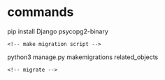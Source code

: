 
# commands

pip install Django psycopg2-binary

    <!-- make migration script -->
python3 manage.py makemigrations related_objects

    <!-- migrate -->